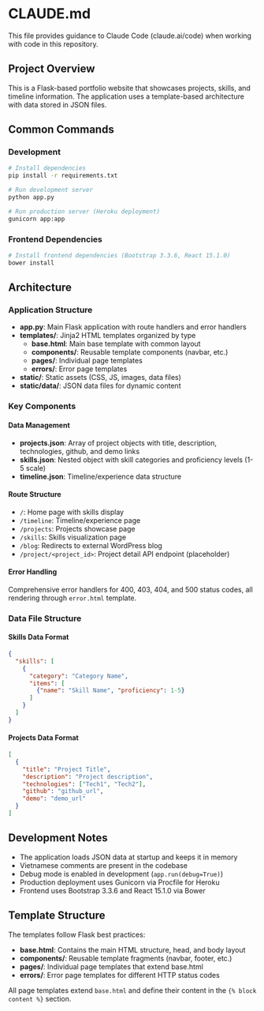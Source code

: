 # CLAUDE.md

This file provides guidance to Claude Code (claude.ai/code) when working with code in this repository.

## Project Overview

This is a Flask-based portfolio website that showcases projects, skills, and timeline information. The application uses a template-based architecture with data stored in JSON files.

## Common Commands

### Development
```bash
# Install dependencies
pip install -r requirements.txt

# Run development server
python app.py

# Run production server (Heroku deployment)
gunicorn app:app
```

### Frontend Dependencies
```bash
# Install frontend dependencies (Bootstrap 3.3.6, React 15.1.0)
bower install
```

## Architecture

### Application Structure
- **app.py**: Main Flask application with route handlers and error handlers
- **templates/**: Jinja2 HTML templates organized by type
  - **base.html**: Main base template with common layout
  - **components/**: Reusable template components (navbar, etc.)
  - **pages/**: Individual page templates
  - **errors/**: Error page templates
- **static/**: Static assets (CSS, JS, images, data files)
- **static/data/**: JSON data files for dynamic content

### Key Components

#### Data Management
- **projects.json**: Array of project objects with title, description, technologies, github, and demo links
- **skills.json**: Nested object with skill categories and proficiency levels (1-5 scale)
- **timeline.json**: Timeline/experience data structure

#### Route Structure
- `/`: Home page with skills display
- `/timeline`: Timeline/experience page
- `/projects`: Projects showcase page
- `/skills`: Skills visualization page
- `/blog`: Redirects to external WordPress blog
- `/project/<project_id>`: Project detail API endpoint (placeholder)

#### Error Handling
Comprehensive error handlers for 400, 403, 404, and 500 status codes, all rendering through `error.html` template.

### Data File Structure

#### Skills Data Format
```json
{
  "skills": [
    {
      "category": "Category Name",
      "items": [
        {"name": "Skill Name", "proficiency": 1-5}
      ]
    }
  ]
}
```

#### Projects Data Format
```json
[
  {
    "title": "Project Title",
    "description": "Project description",
    "technologies": ["Tech1", "Tech2"],
    "github": "github_url",
    "demo": "demo_url"
  }
]
```

## Development Notes

- The application loads JSON data at startup and keeps it in memory
- Vietnamese comments are present in the codebase
- Debug mode is enabled in development (`app.run(debug=True)`)
- Production deployment uses Gunicorn via Procfile for Heroku
- Frontend uses Bootstrap 3.3.6 and React 15.1.0 via Bower

## Template Structure

The templates follow Flask best practices:
- **base.html**: Contains the main HTML structure, head, and body layout
- **components/**: Reusable template fragments (navbar, footer, etc.)
- **pages/**: Individual page templates that extend base.html
- **errors/**: Error page templates for different HTTP status codes

All page templates extend `base.html` and define their content in the `{% block content %}` section.